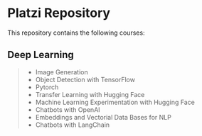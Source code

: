 # Platzi Repository

This repository contains the following courses:

## Deep Learning
> - Image Generation
> - Object Detection with TensorFlow
> - Pytorch
> - Transfer Learning with Hugging Face
> - Machine Learning Experimentation with Hugging Face
> - Chatbots with OpenAI
> - Embeddings and Vectorial Data Bases for NLP
> - Chatbots with LangChain


